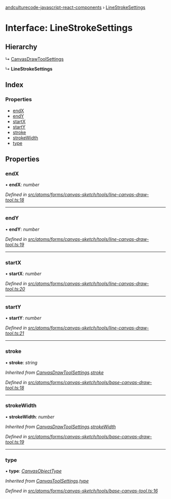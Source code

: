 [andculturecode-javascript-react-components](../README.md) › [LineStrokeSettings](linestrokesettings.md)

# Interface: LineStrokeSettings

## Hierarchy

  ↳ [CanvasDrawToolSettings](canvasdrawtoolsettings.md)

  ↳ **LineStrokeSettings**

## Index

### Properties

* [endX](linestrokesettings.md#endx)
* [endY](linestrokesettings.md#endy)
* [startX](linestrokesettings.md#startx)
* [startY](linestrokesettings.md#starty)
* [stroke](linestrokesettings.md#stroke)
* [strokeWidth](linestrokesettings.md#strokewidth)
* [type](linestrokesettings.md#type)

## Properties

###  endX

• **endX**: *number*

*Defined in [src/atoms/forms/canvas-sketch/tools/line-canvas-draw-tool.ts:18](https://github.com/AndcultureCode/AndcultureCode.JavaScript.React.Components/blob/1237fb1/src/atoms/forms/canvas-sketch/tools/line-canvas-draw-tool.ts#L18)*

___

###  endY

• **endY**: *number*

*Defined in [src/atoms/forms/canvas-sketch/tools/line-canvas-draw-tool.ts:19](https://github.com/AndcultureCode/AndcultureCode.JavaScript.React.Components/blob/1237fb1/src/atoms/forms/canvas-sketch/tools/line-canvas-draw-tool.ts#L19)*

___

###  startX

• **startX**: *number*

*Defined in [src/atoms/forms/canvas-sketch/tools/line-canvas-draw-tool.ts:20](https://github.com/AndcultureCode/AndcultureCode.JavaScript.React.Components/blob/1237fb1/src/atoms/forms/canvas-sketch/tools/line-canvas-draw-tool.ts#L20)*

___

###  startY

• **startY**: *number*

*Defined in [src/atoms/forms/canvas-sketch/tools/line-canvas-draw-tool.ts:21](https://github.com/AndcultureCode/AndcultureCode.JavaScript.React.Components/blob/1237fb1/src/atoms/forms/canvas-sketch/tools/line-canvas-draw-tool.ts#L21)*

___

###  stroke

• **stroke**: *string*

*Inherited from [CanvasDrawToolSettings](canvasdrawtoolsettings.md).[stroke](canvasdrawtoolsettings.md#stroke)*

*Defined in [src/atoms/forms/canvas-sketch/tools/base-canvas-draw-tool.ts:18](https://github.com/AndcultureCode/AndcultureCode.JavaScript.React.Components/blob/1237fb1/src/atoms/forms/canvas-sketch/tools/base-canvas-draw-tool.ts#L18)*

___

###  strokeWidth

• **strokeWidth**: *number*

*Inherited from [CanvasDrawToolSettings](canvasdrawtoolsettings.md).[strokeWidth](canvasdrawtoolsettings.md#strokewidth)*

*Defined in [src/atoms/forms/canvas-sketch/tools/base-canvas-draw-tool.ts:19](https://github.com/AndcultureCode/AndcultureCode.JavaScript.React.Components/blob/1237fb1/src/atoms/forms/canvas-sketch/tools/base-canvas-draw-tool.ts#L19)*

___

###  type

• **type**: *[CanvasObjectType](../enums/canvasobjecttype.md)*

*Inherited from [CanvasToolSettings](canvastoolsettings.md).[type](canvastoolsettings.md#type)*

*Defined in [src/atoms/forms/canvas-sketch/tools/base-canvas-tool.ts:16](https://github.com/AndcultureCode/AndcultureCode.JavaScript.React.Components/blob/1237fb1/src/atoms/forms/canvas-sketch/tools/base-canvas-tool.ts#L16)*
